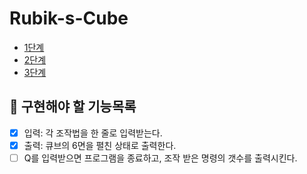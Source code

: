 # Rubik-s-Cube

- [1단계](https://github.com/msmn1729/Rubik-s-Cube/tree/step-1)
- [2단계](https://github.com/msmn1729/Rubik-s-Cube/tree/step-2)
- [3단계](https://github.com/msmn1729/Rubik-s-Cube/tree/step-3)

## :memo: 구현해야 할 기능목록

- [x] 입력: 각 조작법을 한 줄로 입력받는다.
- [x] 출력: 큐브의 6면을 펼친 상태로 출력한다.
- [ ] Q를 입력받으면 프로그램을 종료하고, 조작 받은 명령의 갯수를 출력시킨다.
